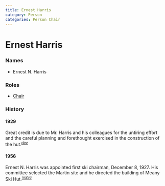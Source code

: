 ```yaml
---
title: Ernest Harris
category: Person
categories: Person Chair
---
```

# Ernest Harris
### Names

* Ernest N. Harris

### Roles

* [Chair](Chair)

### History

#### 1929

Great credit is due to Mr. Harris and his colleagues for the untiring effort and the careful planning and forethought exercised in the construction of the hut.<sup>[dev][]</sup>

#### 1956

Ernest N. Harris was appointed first ski chairman, December 8, 1927. His committee selected the Martin site and he directed the building of Meany Ski Hut.<sup>[ma56][]</sup>

[dev]: The-Development-of-Skiing-in-the-Mountaineers
[ma56]: Mountaineer-Annual#1956
